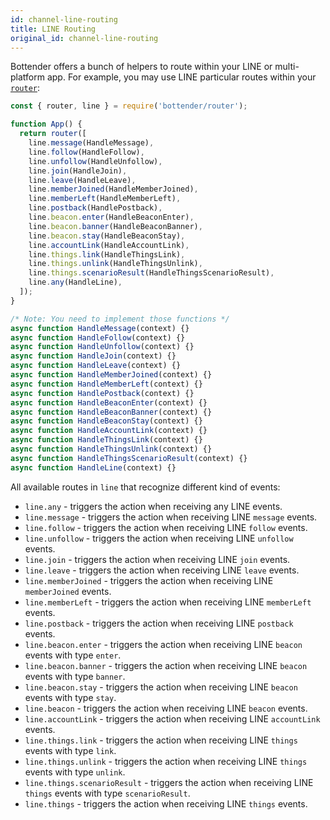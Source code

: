 ```yaml
---
id: channel-line-routing
title: LINE Routing
original_id: channel-line-routing
---
```


Bottender offers a bunch of helpers to route within your LINE or multi-platform app. For example, you may use LINE particular routes within your [`router`](the-basics-routing.md):

```js
const { router, line } = require('bottender/router');

function App() {
  return router([
    line.message(HandleMessage),
    line.follow(HandleFollow),
    line.unfollow(HandleUnfollow),
    line.join(HandleJoin),
    line.leave(HandleLeave),
    line.memberJoined(HandleMemberJoined),
    line.memberLeft(HandleMemberLeft),
    line.postback(HandlePostback),
    line.beacon.enter(HandleBeaconEnter),
    line.beacon.banner(HandleBeaconBanner),
    line.beacon.stay(HandleBeaconStay),
    line.accountLink(HandleAccountLink),
    line.things.link(HandleThingsLink),
    line.things.unlink(HandleThingsUnlink),
    line.things.scenarioResult(HandleThingsScenarioResult),
    line.any(HandleLine),
  ]);
}

/* Note: You need to implement those functions */
async function HandleMessage(context) {}
async function HandleFollow(context) {}
async function HandleUnfollow(context) {}
async function HandleJoin(context) {}
async function HandleLeave(context) {}
async function HandleMemberJoined(context) {}
async function HandleMemberLeft(context) {}
async function HandlePostback(context) {}
async function HandleBeaconEnter(context) {}
async function HandleBeaconBanner(context) {}
async function HandleBeaconStay(context) {}
async function HandleAccountLink(context) {}
async function HandleThingsLink(context) {}
async function HandleThingsUnlink(context) {}
async function HandleThingsScenarioResult(context) {}
async function HandleLine(context) {}
```

All available routes in `line` that recognize different kind of events:

- `line.any` - triggers the action when receiving any LINE events.
- `line.message` - triggers the action when receiving LINE `message` events.
- `line.follow` - triggers the action when receiving LINE `follow` events.
- `line.unfollow` - triggers the action when receiving LINE `unfollow` events.
- `line.join` - triggers the action when receiving LINE `join` events.
- `line.leave` - triggers the action when receiving LINE `leave` events.
- `line.memberJoined` - triggers the action when receiving LINE `memberJoined` events.
- `line.memberLeft` - triggers the action when receiving LINE `memberLeft` events.
- `line.postback` - triggers the action when receiving LINE `postback` events.
- `line.beacon.enter` - triggers the action when receiving LINE `beacon` events with type `enter`.
- `line.beacon.banner` - triggers the action when receiving LINE `beacon` events with type `banner`.
- `line.beacon.stay` - triggers the action when receiving LINE `beacon` events with type `stay`.
- `line.beacon` - triggers the action when receiving LINE `beacon` events.
- `line.accountLink` - triggers the action when receiving LINE `accountLink` events.
- `line.things.link` - triggers the action when receiving LINE `things` events with type `link`.
- `line.things.unlink` - triggers the action when receiving LINE `things` events with type `unlink`.
- `line.things.scenarioResult` - triggers the action when receiving LINE `things` events with type `scenarioResult`.
- `line.things` - triggers the action when receiving LINE `things` events.
